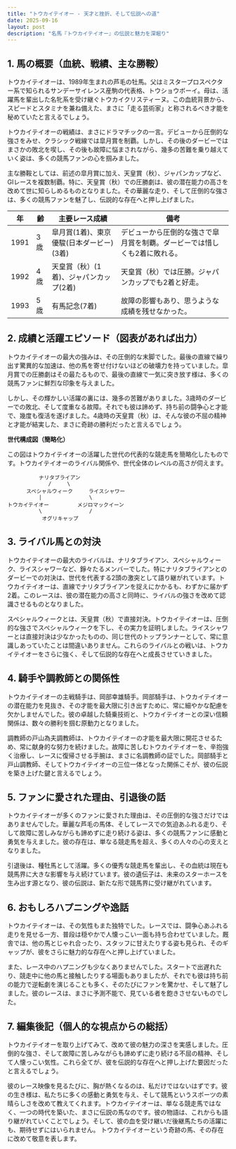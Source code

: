 ```yaml
---
title: "トウカイテイオー - 天才と挫折、そして伝説への道"
date: 2025-09-16
layout: post
description: "名馬『トウカイテイオー』の伝説と魅力を深堀り"
---
```


## 1. 馬の概要（血統、戦績、主な勝鞍）

トウカイテイオーは、1989年生まれの芦毛の牡馬。父はミスタープロスペクター系で知られるサンデーサイレンス産駒の代表格、トウショウボーイ。母は、活躍馬を輩出した名牝系を受け継ぐトウカイクリスティーヌ。この血統背景から、スピードとスタミナを兼ね備えた、まさに「走る芸術家」と称されるべき才能を秘めていたと言えるでしょう。

トウカイテイオーの戦績は、まさにドラマチックの一言。デビューから圧倒的な強さをみせ、クラシック戦線では皐月賞を制覇。しかし、その後のダービーではまさかの敗北を喫し、その後も故障に悩まされながら、幾多の苦難を乗り越えていく姿は、多くの競馬ファンの心を掴みました。

主な勝鞍としては、前述の皐月賞に加え、天皇賞（秋）、ジャパンカップなど、GIレースを複数制覇。特に、天皇賞（秋）での圧勝劇は、彼の潜在能力の高さを改めて世に知らしめるものとなりました。その華麗な走り、そして圧倒的な強さは、多くの競馬ファンを魅了し、伝説的な存在へと押し上げました。


| 年 | 齢 | 主要レース成績 | 備考 |
|---|---|---|---|
| 1991 | 3歳 | 皐月賞(1着)、東京優駿(日本ダービー)(3着) | デビューから圧倒的な強さで皐月賞を制覇。ダービーでは惜しくも2着に敗れる。 |
| 1992 | 4歳 | 天皇賞（秋）(1着)、ジャパンカップ(2着) | 天皇賞（秋）では圧勝。ジャパンカップでも2着と好走。 |
| 1993 | 5歳 | 有馬記念(7着) | 故障の影響もあり、思うような成績を残せなかった。 |


## 2. 成績と活躍エピソード（図表があれば出力）

トウカイテイオーの最大の強みは、その圧倒的な末脚でした。最後の直線で繰り出す驚異的な加速は、他の馬を寄せ付けないほどの破壊力を持っていました。皐月賞での圧勝劇はその最たるもので、最後の直線で一気に突き放す様は、多くの競馬ファンに鮮烈な印象を与えました。

しかし、その輝かしい活躍の裏には、幾多の苦難がありました。3歳時のダービーでの敗北、そして度重なる故障。それでも彼は諦めず、持ち前の闘争心と才能で、幾度も復活を遂げました。4歳時の天皇賞（秋）は、そんな彼の不屈の精神と才能が結実した、まさに奇跡の勝利だったと言えるでしょう。

**世代構成図（簡略化）**

この図はトウカイテイオーの活躍した世代の代表的な競走馬を簡略化したものです。トウカイテイオーのライバル関係や、世代全体のレベルの高さが伺えます。

```
          ナリタブライアン
             /     \
      スペシャルウィーク     ライスシャワー
          |               \
トウカイテイオー         メジロマックイーン
          \               /
           オグリキャップ      
```


## 3. ライバル馬との対決

トウカイテイオーの最大のライバルは、ナリタブライアン、スペシャルウィーク、ライスシャワーなど、錚々たるメンバーでした。特にナリタブライアンとのダービーでの対決は、世代を代表する2頭の激突として語り継がれています。トウカイテイオーは、直線でナリタブライアンを捉えにかかるも、わずかに届かず2着。このレースは、彼の潜在能力の高さと同時に、ライバルの強さを改めて認識させるものとなりました。

スペシャルウィークとは、天皇賞（秋）で直接対決。トウカイテイオーは、圧倒的な強さでスペシャルウィークを下し、その実力を証明しました。ライスシャワーとは直接対決は少なかったものの、同じ世代のトップランナーとして、常に意識しあっていたことは間違いありません。これらのライバルとの戦いは、トウカイテイオーをさらに強く、そして伝説的な存在へと成長させていきました。


## 4. 騎手や調教師との関係性

トウカイテイオーの主戦騎手は、岡部幸雄騎手。岡部騎手は、トウカイテイオーの潜在能力を見抜き、その才能を最大限に引き出すために、常に細やかな配慮を欠かしませんでした。彼の卓越した騎乗技術と、トウカイテイオーとの深い信頼関係は、数々の勝利を掴む原動力となりました。

調教師の戸山為夫調教師は、トウカイテイオーの才能を最大限に開花させるため、常に献身的な努力を続けました。故障に苦しむトウカイテイオーを、辛抱強く治療し、レースに復帰させる手腕は、まさに名調教師の証でした。岡部騎手と戸山調教師、そしてトウカイテイオーの三位一体となった関係こそが、彼の伝説を築き上げた鍵と言えるでしょう。


## 5. ファンに愛された理由、引退後の話

トウカイテイオーが多くのファンに愛された理由は、その圧倒的な強さだけではありませんでした。華麗な芦毛の馬体、そしてレースでの気迫あふれる走り、そして故障に苦しみながらも諦めずに走り続ける姿は、多くの競馬ファンに感動と勇気を与えました。彼の存在は、単なる競走馬を超え、多くの人々の心の支えとなりました。

引退後は、種牡馬として活躍。多くの優秀な競走馬を輩出し、その血統は現在も競馬界に大きな影響を与え続けています。彼の遺伝子は、未来のスターホースを生み出す源となり、彼の伝説は、新たな形で競馬界に受け継がれています。


## 6. おもしろハプニングや逸話

トウカイテイオーは、その気性もまた独特でした。レースでは、闘争心あふれる走りを見せる一方、普段は穏やかで人懐っこい一面も持ち合わせていました。厩舎では、他の馬とじゃれ合ったり、スタッフに甘えたりする姿も見られ、そのギャップが、彼をさらに魅力的な存在へと押し上げていました。

また、レース中のハプニングも少なくありませんでした。スタートで出遅れたり、競走中に他の馬と接触したりする場面もありましたが、それでも彼は持ち前の能力で逆転劇を演じることも多く、そのたびにファンを驚かせ、そして魅了しました。彼のレースは、まさに予測不能で、見ている者を飽きさせないものでした。


## 7. 編集後記（個人的な視点からの総括）

トウカイテイオーを取り上げてみて、改めて彼の魅力の深さを実感しました。圧倒的な強さ、そして故障に苦しみながらも諦めずに走り続ける不屈の精神、そして人懐っこい気性。これら全てが、彼を伝説的な存在へと押し上げた要因だったと言えるでしょう。

彼のレース映像を見るたびに、胸が熱くなるのは、私だけではないはずです。彼の生き様は、私たちに多くの感動と勇気を与え、そして競馬というスポーツの素晴らしさを改めて教えてくれます。トウカイテイオーは、単なる競走馬ではなく、一つの時代を築いた、まさに伝説の馬なのです。彼の物語は、これからも語り継がれていくことでしょう。そして、彼の血を受け継いだ後継馬たちの活躍にも、期待せずにはいられません。  トウカイテイオーという奇跡の馬、その存在に改めて敬意を表します。
